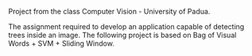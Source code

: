 Project from the class Computer Vision - University of Padua.

The assignment required to develop an application capable of detecting trees inside an image.
The following project is based on Bag of Visual Words + SVM + Sliding Window.
